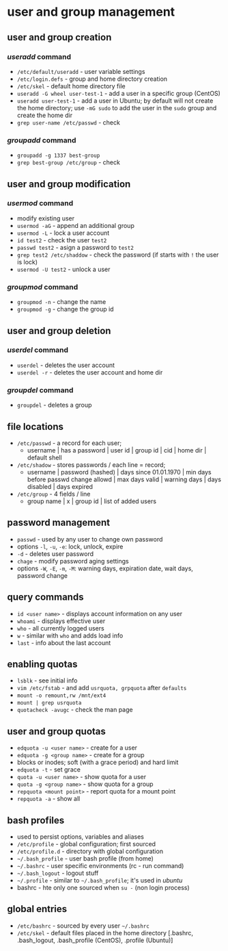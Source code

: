 # user and group management

## user and group creation 

### *useradd* command
- `/etc/default/useradd` - user variable settings
- `/etc/login.defs` - group and home directory creation
- `/etc/skel` - default home directory file
- `useradd -G wheel user-test-1` - add a user in a specific group (CentOS)
- `useradd user-test-1` - add a user in Ubuntu; by default will not create the home directory; use `-mG sudo` to add the user in the `sudo` group and create the home dir
- `grep user-name /etc/passwd` - check
 

### *groupadd* command
- `groupadd -g 1337 best-group`
- `grep best-group /etc/group` - check


## user and group modification

### *usermod* command
- modify existing user
- `usermod -aG` - append an additional group
- `usermod -L` - lock a user account
- `id test2` - check the user `test2`
- `passwd test2` - asign a password to `test2`
- `grep test2 /etc/shaddow` - check the password (if starts with `!` the user is lock)
- `usermod -U test2` - unlock a user

### *groupmod* command
- `groupmod -n` - change the name
- `groupmod -g` - change the group id

## user and group deletion 

### *userdel* command
- `userdel` - deletes the user account
- `userdel -r` - deletes the user account and home dir

### *groupdel* command
- `groupdel` - deletes a group 

## file locations
- `/etc/passwd` - a record for each user; 
    - username | has a password | user id | group id | cid | home dir | default shell
- `/etc/shadow` - stores passwords / each line = record; 
    - username | password (hashed) | days since 01.01.1970 | min days before passwd change allowd | max days valid | warning days | days disabled | days expired
- `/etc/group` - 4 fields / line
    - group name | x | group id | list of added users

## password management

- `passwd` - used by any user to change own password
- options `-l`, `-u`, `-e`: lock, unlock, expire
- `-d` - deletes user password
- `chage` - modify password aging settings
- options `-W`, `-E`, `-m`, `-M`: warning days, expiration date, wait days, password change

## query commands
- `id <user name>` - displays account information on any user
- `whoami` - displays effective user
- `who` - all currently logged users
- `w` - similar with `who` and adds load info
- `last` - info about the last account

## enabling quotas
- `lsblk` - see initial info
- `vim /etc/fstab` - and add `usrquota, grpquota` after `defaults`
- `mount -o remount,rw /mnt/ext4`
- `mount | grep usrquota`
- `quotacheck -avugc` - check the man page

## user and group quotas
- `edquota -u <user name>` - create for a user
- `edquota -g <group name>` - create for a group
- blocks or inodes; soft (with a grace period) and hard limit
- `edquota -t` - set grace
- `quota -u <user name>` - show quota for a user
- `quota -g <group name>` - show quota for a group
- `repquota <mount point>` - report quota for a mount point
- `repquota -a` - show all

## bash profiles
- used to persist options, variables and aliases
- `/etc/profile` - global configuration; first sourced
- `/etc/profile.d` - directory with global configuration
- `~/.bash_profile` - user bash profile (from home)
- `~/.bashrc` - user specific environments (rc - run command)
- `~/.bash_logout` - logout stuff
- `~/.profile` - similar to `~/.bash_profile`; it's used in *ubuntu*
- bashrc - hte only one sourced when `su -` (non login process)

## global entries
- `/etc/bashrc` - sourced by every user `~/.bashrc`
- `/etc/skel` - default files placed in the home directory [.bashrc, .bash_logout, .bash_profile (CentOS), .profile (Ubuntu)]